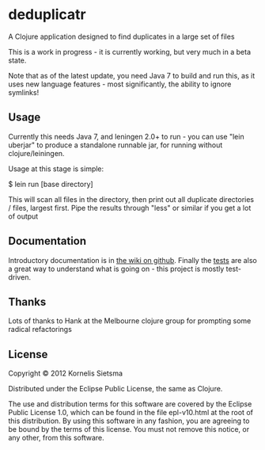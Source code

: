 # deduplicatr

A Clojure application designed to find duplicates in a large set of files

This is a work in progress - it is currently working, but very much in a beta state.

Note that as of the latest update, you need Java 7 to build and run this, as it uses new language features - most significantly, the ability to ignore symlinks!

## Usage

Currently this needs Java 7, and leningen 2.0+ to run - you can use "lein uberjar" to produce a standalone runnable jar, for running without clojure/leiningen.

Usage at this stage is simple:

$ lein run [base directory]

This will scan all files in the directory, then print out all duplicate directories / files, largest first.  Pipe the results through "less" or similar if you get a lot of output

## Documentation
Introductory documentation is in [the wiki on github](https://github.com/kornysietsma/deduplicatr/wiki).
Finally the [tests](https://github.com/kornysietsma/deduplicatr/tree/master/test/deduplicatr) are also a great way to understand what is going on - this project is mostly test-driven.

## Thanks
Lots of thanks to Hank at the Melbourne clojure group for prompting some radical refactorings

## License

Copyright © 2012 Kornelis Sietsma

Distributed under the Eclipse Public License, the same as Clojure.

The use and distribution terms for this software are covered by the Eclipse Public License 1.0, which can be found in the file epl-v10.html at the root of this distribution. By using this software in any fashion, you are agreeing to be bound by the terms of this license. You must not remove this notice, or any other, from this software.

